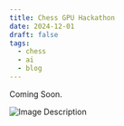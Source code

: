 ```yaml
---
title: Chess GPU Hackathon
date: 2024-12-01
draft: false
tags:
  - chess
  - ai
  - blog
---
```

Coming Soon.

![Image Description](/images/Screenshot%202024-10-09%20at%2010.45.28AM.png)